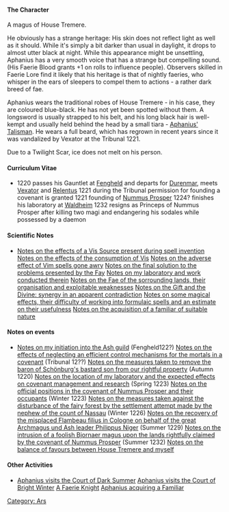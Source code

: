 #### The Character

A magus of House Tremere.

He obviously has a strange heritage: His skin does not reflect light as
well as it should. While it's simply a bit darker than usual in
daylight, it drops to almost utter black at night. While this appearance
might be unsettling, Aphanius has a very smooth voice that has a strange
but compelling sound. (His Faerie Blood grants +1 on rolls to influence
people). Observers skilled in Faerie Lore find it likely that his
heritage is that of nightly faeries, who whisper in the ears of sleepers
to compel them to actions - a rather dark breed of fae.

Aphanius wears the traditional robes of House Tremere - in his case,
they are coloured blue-black. He has not yet been spotted without them.
A longsword is usually strapped to his belt, and his long black hair is
well-kempt and usually held behind the head by a small tiara -
[Aphanius' Talisman](Aphanius'_Talisman "wikilink"). He wears a full
beard, which has regrown in recent years since it was vandalized by
Vexator at the Tribunal 1221.

Due to a Twilight Scar, ice does not melt on his person.

#### Curriculum Vitae

  -
    1220 passes his Gauntlet at [Fengheld](Fengheld "wikilink") and
    departs for [Durenmar](Durenmar "wikilink"), meets
    [Vexator](Vexator "wikilink") and [Relentus](Relentus "wikilink")
    1221 during the Tribunal permission for founding a covenant is
    granted
    1221 founding of [Nummus Prosper](Nummus_Prosper_Saga "wikilink")
    1224? finishes his laboratory at [Waldheim](Waldheim "wikilink")
    1232 resigns as Princeps of Nummus Prosper after killing two magi
    and endangering his sodales while possessed by a daemon

#### Scientific Notes

  -
    [Notes on the effects of a Vis Source present during spell
    invention](Notes_on_the_effects_of_a_Vis_Source_present_during_spell_invention "wikilink")
    [Notes on the effects of the consumption of
    Vis](Notes_on_the_effects_of_the_consumption_of_Vis "wikilink")
    [Notes on the adverse effect of Vim spells gone
    awry](Notes_on_the_adverse_effect_of_Vim_spells_gone_awry "wikilink")
    [Notes on the final solution to the problems presented by the
    Fay](Notes_on_the_final_solution_to_the_problems_presented_by_the_Fay "wikilink")
    [Notes on my laboratory and work conducted
    therein](Notes_on_my_laboratory_and_work_conducted_therein "wikilink")
    [Notes on the Fae of the sorrounding lands, their organisation and
    exploitable
    weaknesses](Notes_on_the_Fae_of_the_sorrounding_lands,_their_organisation_and_exploitable_weaknesses "wikilink")
    [Notes on the Gift and the Divine: synergy in an apparent
    contradiction](Notes_on_the_Gift_and_the_Divine:_synergy_in_an_apparent_contradiction "wikilink")
    [Notes on some magical effects, their difficulty of working into
    formulaic spells and an estimate on their
    usefulness](Notes_on_some_magical_effects,_their_difficulty_of_working_into_formulaic_spells_and_an_estimate_on_their_usefulness "wikilink")
    [Notes on the acquisition of a familiar of suitable
    nature](Notes_on_the_acquisition_of_a_familiar_of_suitable_nature "wikilink")

#### Notes on events

  -
    [Notes on my initiation into the Ash
    guild](Notes_on_my_initiation_into_the_Ash_guild "wikilink")
    (Fengheld122?)
    [Notes on the effects of neglecting an efficient control mechanisms
    for the mortals in a
    covenant](Notes_on_the_effects_of_neglecting_an_efficient_control_mechanisms_for_the_mortals_in_a_covenant "wikilink")
    (Tribunal 12??)
    [Notes on the measures taken to remove the baron of Schönburg's
    bastard son from our rightful
    property](Notes_on_the_measures_taken_to_remove_the_baron_of_Schönburg's_bastard_son_from_our_rightful_property "wikilink")
    (Autumn 1220)
    [Notes on the location of my laboratory and the expected effects on
    covenant management and
    research](Notes_on_the_location_of_my_laboratory_and_the_expected_effects_on_covenant_management_and_research "wikilink")
    (Spring 1223)
    [Notes on the official positions in the covenant of Nummus Prosper
    and their
    occupants](Notes_on_the_official_positions_in_the_covenant_of_Nummus_Prosper_and_their_occupants "wikilink")
    (Winter 1223)
    [Notes on the measures taken against the disturbance of the fairy
    forest by the settlement attempt made by the nephew of the count of
    Nassau](Notes_on_the_measures_taken_against_the_disturbance_of_the_fairy_forest_by_the_settlement_attempt_made_by_the_nephew_of_the_count_of_Nassau "wikilink")
    (Winter 1226)
    [Notes on the recovery of the misplaced Flambeau filius in Cologne
    on behalf of the great Archmagus und Ash leader Philippus
    Niger](Notes_on_the_recovery_of_the_misplaced_Flambeau_filius_in_Cologne_on_behalf_of_the_great_Archmagus_und_Ash_leader_Philipus_Niger "wikilink")
    (Summer 1229)
    [Notes on the intrusion of a foolish Bjornaer magus upon the lands
    rightfully claimed by the covenant of Nummus
    Prosper](Notes_on_the_intrusion_of_a_foolish_Bjornaer_magus_upon_the_lands_rightfully_claimed_by_the_covenant_of_Nummus_Prosper "wikilink")
    (Summer 1232)
    [Notes on the balance of favours between House Tremere and
    myself](Notes_on_the_balance_of_favours_between_House_Tremere_and_myself "wikilink")

#### Other Activities

  -
    [Aphanius visits the Court of Dark
    Summer](Aphanius_visits_the_Court_of_Dark_Summer "wikilink")
    [Aphanius visits the Court of Bright
    Winter](Aphanius_visits_the_Court_of_Bright_Winter "wikilink")
    [A Faerie Knight](A_Faerie_Knight "wikilink")
    [Aphanius acquiring a
    Familiar](Aphanius_acquiring_a_Familiar "wikilink")

[Category: Ars](Category:_Ars "wikilink")